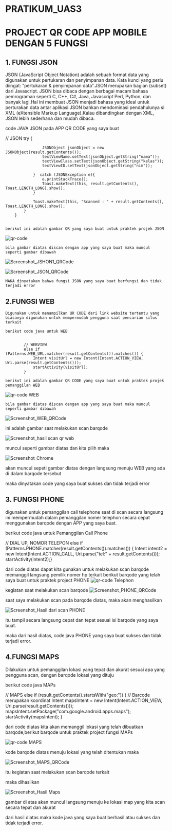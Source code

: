 # PRATIKUM_UAS3
# PROJECT QR CODE APP MOBILE DENGAN 5 FUNGSI

## 1. FUNGSI JSON
JSON (JavaScript Object Notation) adalah sebuah format data yang digunakan untuk pertukaran dan penyimpanan data.
Kata kunci yang perlu diingat: “pertukaran & penyimpanan data”.JSON merupakan bagian (subset) dari Javascript. JSON bisa dibaca dengan berbagai macam bahasa pemrograman seperti C, C++, C#, Java, Javascript Perl, Python, dan banyak lagi.Hal ini membuat JSON menjadi bahasa yang ideal untuk perturakan data antar aplikasi.JSON bahkan mendominasi pendahulunya si XML (eXtensible Markup Language).Kalau dibandingkan dengan XML, JSON lebih sederhana dan mudah dibaca.

code JAVA JSON pada APP QR CODE yang saya buat

// JSON
                try {

                    JSONObject jsonObject = new JSONObject(result.getContents());
                    textViewName.setText(jsonObject.getString("nama"));
                    textViewClass.setText(jsonObject.getString("kelas"));
                    textViewID.setText(jsonObject.getString("nim"));

                }  catch (JSONException e){
                    e.printStackTrace();
                    Toast.makeText(this, result.getContents(), Toast.LENGTH_LONG).show();
                }

                Toast.makeText(this, "Scanned : " + result.getContents(), Toast.LENGTH_LONG).show();
            }
        }


    berikut ini adalah gambar QR yang saya buat untuk praktek projek JSON

![qr-code](https://user-images.githubusercontent.com/92739297/211195372-83cadfc5-9f00-4650-89d2-9a492fd32b7f.png)

    bila gambar diatas discan dengan app yang saya buat maka muncul seperti gambar dibawah

![Screenshot_JSHON1_QRCode](https://user-images.githubusercontent.com/92739297/211195751-2d8cb63b-217f-4d62-922d-50323c20f636.jpg)

![Screenshot_JSON_QRCode](https://user-images.githubusercontent.com/92739297/211195791-22425b41-9bbd-465e-ad54-e3c4d7ad2a7b.jpg)

    MAKA dinyatakan bahwa fungsi JSON yang saya buat berfungsi dan tidak terjadi error

## 2.FUNGSI WEB
    Digunakan untuk menampilkan QR CODE dari link website tertentu yang biasanya digunakan untuk mempermudah pengguna saat pencarian situs terkait

    berikut code java untuk WEB

    
            // WEBVIEW
            else if (Patterns.WEB_URL.matcher(result.getContents()).matches()) {
                Intent visitUrl = new Intent(Intent.ACTION_VIEW, Uri.parse(result.getContents()));
                startActivity(visitUrl);
            }

    berikut ini adalah gambar QR CODE yang saya buat untuk praktek projek pemanggilan WEB

![qr-code WEB](https://user-images.githubusercontent.com/92739297/211196157-d9301aa9-f1f8-4879-8015-8b1c904fb67b.png)

    bila gambar diatas discan dengan app yang saya buat maka muncul seperti gambar dibawah

     
![Screenshot_WEB_QRCode](https://user-images.githubusercontent.com/92739297/211196396-52fa29a9-a95c-4d62-8455-877a173acc4d.jpg)

ini adalah gambar saat melakukan scan barqode

 
![Screenshot_hasil scan qr web](https://user-images.githubusercontent.com/92739297/211196528-bfa8cb75-5800-45b7-b16d-fe71c1e616e4.jpg)

muncul seperti gambar diatas dan kita pilih maka 

![Screenshot_Chrome](https://user-images.githubusercontent.com/92739297/211196463-fb59d6e1-c3fe-4bbd-8757-d364de0e0d8b.jpg)

akan muncul sepeti gambar diatas dengan langsung menuju WEB yang ada di dalam barqode tersebut

maka dinyatakan code yang saya buat sukses dan tidak terjadi error

## 3. FUNGSI PHONE 
digunakan untuk pemanggilan call telephone saat di scan secara langsung
ini mempermudah dalam pemanggilan nomer telephon secara cepat menggunakan barqode dengan APP yang saya buat.

berikut code java untuk Pemanggilan Call Phone

 // DIAL UP, NOMOR TELEPON
            else if (Patterns.PHONE.matcher(result.getContents()).matches()) {
                Intent intent2 = new Intent(Intent.ACTION_CALL, Uri.parse("tel:" + result.getContents()));
                startActivity(intent2);}

dari code diatas dapat kita gunakan untuk melakukan scan barqode memanggil langsung pemilik nomer hp terkait 
berikut barqode yang telah saya buat untuk praktek project PHONE
![qr-code Telephon](https://user-images.githubusercontent.com/92739297/211197713-4cd7f883-858b-4c7e-adf5-3fd6e9cb7ce8.png)

kegiatan saat melakukan scan barqode 
![Screenshot_PHONE_QRCode](https://user-images.githubusercontent.com/92739297/211197351-0ff31fbb-2ba2-4140-b348-646e2c62e672.jpg)

saat saya melakukan scan pada barqode diatas, maka akan menghasilkan  

 
![Screenshot_Hasil dari scan PHONE](https://user-images.githubusercontent.com/92739297/211197391-d2743b65-575d-4d84-aacc-8d1154bcbc8f.jpg)

itu tampil secara langsung cepat dan tepat sesuai isi barqode yang saya buat.

maka dari hasil diatas, code java PHONE yang saya buat sukses dan tidak terjadi error.
 
## 4.FUNGSI MAPS
Dilakukan untuk pemanggilan lokasi yang tepat dan akurat sesuai apa yang pengguna scan, dengan barqode lokasi yang dituju 

berikut code java MAPs

// MAPS
            else if (result.getContents().startsWith("geo:")) {
                // Barcode merupakan koordinat
                Intent mapsIntent = new Intent(Intent.ACTION_VIEW, Uri.parse(result.getContents()));
                mapsIntent.setPackage("com.google.android.apps.maps");
                startActivity(mapsIntent);
            }

dari code diatas kita akan memanggil lokasi yang telah dibuatkan barqode,berikut barqode untuk praktek project fungsi MAPs

![qr-code MAPS](https://user-images.githubusercontent.com/92739297/211197978-35592064-f922-41ed-8c35-541eba8d2774.png)

kode barqode diatas menuju lokasi yang telah ditentukan 
maka

 
![Screenshot_MAPS_QRCode](https://user-images.githubusercontent.com/92739297/211198146-2eb38cc4-be81-4f4f-aa79-a2f635ec226d.jpg)

itu kegiatan saat melakukan scan barqode terkait

maka dihasilkan

![Screenshot_Hasil Maps](https://user-images.githubusercontent.com/92739297/211198190-6af9108d-f111-4736-afc6-dbd4d545e1f9.jpg)

gambar di atas akan muncul langsung menuju ke lokasi map yang kita scan secara tepat dan akurat

dari hasil diatas maka kode java yang saya buat berhasil atau sukses dan tidak terjadi error.














